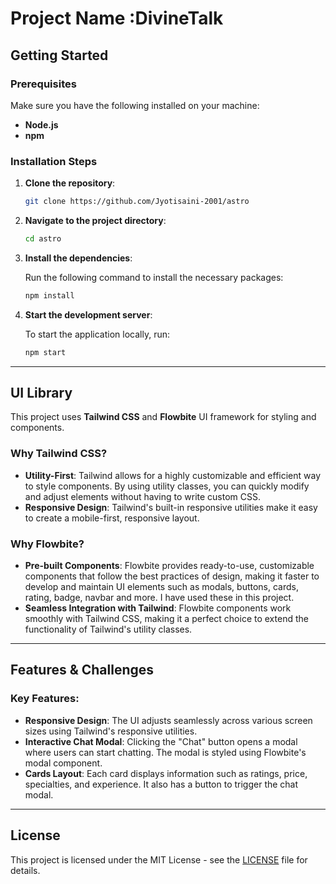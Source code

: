 # Project Name :DivineTalk

## Getting Started

### Prerequisites

Make sure you have the following installed on your machine:

- **Node.js** 
- **npm** 

### Installation Steps

1. **Clone the repository**:

    ```bash
    git clone https://github.com/Jyotisaini-2001/astro
    ```

2. **Navigate to the project directory**:

    ```bash
    cd astro
    ```

3. **Install the dependencies**:

    Run the following command to install the necessary packages:

    ```bash
    npm install
    ```

4. **Start the development server**:

    To start the application locally, run:

    ```bash
    npm start
    ```
---

## UI Library

This project uses **Tailwind CSS** and **Flowbite** UI framework for styling and components.

### Why Tailwind CSS?

- **Utility-First**: Tailwind allows for a highly customizable and efficient way to style components. By using utility classes, you can quickly modify and adjust elements without having to write custom CSS.
- **Responsive Design**: Tailwind's built-in responsive utilities make it easy to create a mobile-first, responsive layout.

### Why Flowbite?

- **Pre-built Components**: Flowbite provides ready-to-use, customizable components that follow the best practices of design, making it faster to develop and maintain UI elements such as modals, buttons, cards, rating, badge, navbar and more. I have used these in this project.
- **Seamless Integration with Tailwind**: Flowbite components work smoothly with Tailwind CSS, making it a perfect choice to extend the functionality of Tailwind's utility classes.

---

## Features & Challenges

### Key Features:
- **Responsive Design**: The UI adjusts seamlessly across various screen sizes using Tailwind's responsive utilities.
- **Interactive Chat Modal**: Clicking the "Chat" button opens a modal where users can start chatting. The modal is styled using Flowbite's modal component.
- **Cards Layout**: Each card displays information such as ratings, price, specialties, and experience. It also has a button to trigger the chat modal.
---

## License

This project is licensed under the MIT License - see the [LICENSE](LICENSE) file for details.
